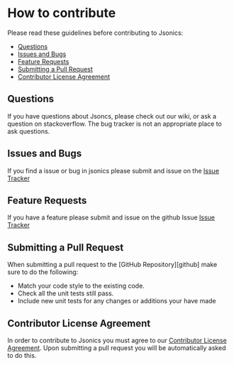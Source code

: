 # How to contribute

Please read these guidelines before contributing to Jsonics:

 - [Questions](#question)
 - [Issues and Bugs](#issue)
 - [Feature Requests](#feature)
 - [Submitting a Pull Request](#pullrequest)
 - [Contributor License Agreement](#cla)


## <a name="question"></a> Questions

If you have questions about Jsoncs, please check out our wiki, or ask a question on stackoverflow. The bug tracker is not an appropriate place to ask questions.


## <a name="issue"></a> Issues and Bugs

If you find a issue or bug in jsonics please submit and issue on the [Issue Tracker](https://github.com/trampster/Jsonics/issues)

## <a name="feature"></a> Feature Requests
If you have a feature please submit and issue on the github Issue [Issue Tracker](https://github.com/trampster/Jsonics/issues)

## <a name="pullrequest"></a> Submitting a Pull Request

When submitting a pull request to the [GitHub Repository][github] make sure to do the following:

- Match your code style to the existing code.
- Check all the unit tests still pass.
- Include new unit tests for any changes or additions your have made

## <a name="cla"></a> Contributor License Agreement

In order to contribute to Jsonics you must agree to our [Contributor License Agreement](https://gist.github.com/trampster/97d9eb37995214c6f985b5b0051550d7). Upon submitting a pull request you will be automatically asked to do this.
